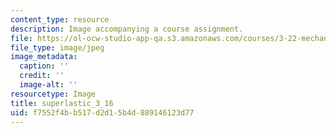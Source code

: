 ```yaml
---
content_type: resource
description: Image accompanying a course assignment.
file: https://ol-ocw-studio-app-qa.s3.amazonaws.com/courses/3-22-mechanical-behavior-of-materials-spring-2008/f7552f4bb517d2d15b4d889146123d77_superlastic_3_16.jpg
file_type: image/jpeg
image_metadata:
  caption: ''
  credit: ''
  image-alt: ''
resourcetype: Image
title: superlastic_3_16
uid: f7552f4b-b517-d2d1-5b4d-889146123d77
---
```

